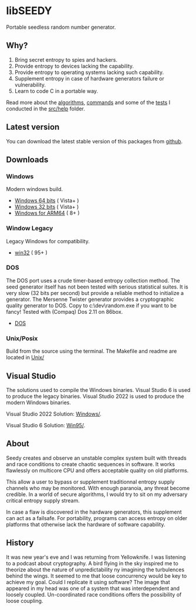 # libSEEDY

Portable seedless random number generator.

## Why?

1. Bring secret entropy to spies and hackers.
2. Provide entropy to devices lacking the capability.
3. Provide entropy to operating systems lacking such capability.
4. Supplement entropy in case of hardware generators failure or vulnerability.
5. Learn to code C in a portable way.

Read more about the [algorithms](src/help/algorithms.md), [commands](src/help/commands.md) and some of the [tests](src/help/testing.md) I conducted in the [src/help](src/help) folder.

## Latest version
You can download the latest stable version of this packages from [github](https://github.com/sysaulab/libseedy).

## Downloads

### Windows

Modern windows build.

- [Windows 64 bits](https://github.com/sysaulab/libseedy/blob/main/Programs/seedy-windows-x64.zip) ( Vista+ )
- [Windows 32 bits](https://github.com/sysaulab/libseedy/blob/main/Programs/seedy-windows-x86.zip) ( Vista+ )
- [Windows for ARM64](https://github.com/sysaulab/libseedy/blob/main/Programs/seedy-windows-ARM64.zip) ( 8+ )

### Window Legacy

Legacy Windows for compatibility.

- [win32](https://github.com/sysaulab/libseedy/blob/main/Programs/seedy-windows-win32.zip) ( 95+ )

### DOS

The DOS port uses a crude timer-based entropy collection method. 
The seed generator itself has not been tested with serious statistical 
suites. It is very slow (32 bits per second) but provide a reliable method 
to initialize a generator. The Mersenne Twister generator provides a cryptographic quality generator 
to DOS. Copy to c:\dev\random.exe if you want to be fancy! Tested with 
(Compaq) Dos 2.11 on 86box.

- [DOS](https://github.com/sysaulab/libseedy/blob/main/Programs/seedy-DOS.zip)

### Unix/Posix

Build from the source using the terminal.
The Makefile and readme are located in [Unix/](Unix/)

## Visual Studio

The solutions used to compile the Windows binaries. Visual Studio 6 is used to produce the legacy binaries. Visual Studio 2022 is used to produce the modern Windows binaries.

Visual Studio 2022 Solution: [Windows/](Windows/libseedy/libseedy.sln).

Visual Studio 6 Solution: [Win95/](Win95/seedy/seedy.dsw).

## About

Seedy creates and observe an unstable complex system built with 
threads and race conditions to create chaotic sequences in software. 
It works flawlessly on multicore CPU and offers acceptable quality 
on old platforms.

This allow a user to bypass or supplement traditionnal entropy supply
channels who may be monitored. With enough paranoia, any threat 
become credible. In a world of secure algorithms, I would try to 
sit on my adversary critical entropy supply stream. 

In case a flaw is discovered in the 
hardware generators, this supplement can act as a failsafe. For 
portability, programs can access entropy on older platforms that 
otherwise lack the hardware of software capability.

## History

It was new year's eve and I was returning from Yellowknife. 
I was listening to a podcast about cryptography. 
A bird flying in the sky inspired me to theorize 
about the nature of unpredictability ny imagining 
the turbulences behind the wings. It seemed to me that loose 
concurrency would be key to achieve my goal. Could I replicate 
it using software? The image that appeared in my head was one 
of a system that was interdependent and loosely coupled.
Un-coordinated race conditions offers the possibility of loose coupling.
